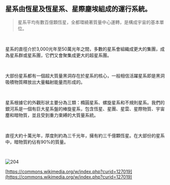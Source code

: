 ## 星系由恆星及恆星系、星際塵埃組成的運行系統。

> 星系平均有數百億顆恆星，全都環繞著質量中心運轉，是構成宇宙的基本單位。

<br />

星系的直徑介於3,000光年至50萬光年之間，多數的星系會組織成更大的集團，成為星系群或星系團，它們又會聚集成更大的超星系團。

<br />

大部份星系都有一個超大質量黑洞存在於星系的核心，一般相信活躍星系即是黑洞吸積物質釋放出大量輻射能量而形成的。

<br />

星系根據它的外觀形狀主要分為三類：橢圓星系、螺旋星系和不規則星系。我們的銀河系是一個有巨大星系盤的棒旋星系，包含恆星、星團、星雲、星際物質、宇宙塵和暗物質，並且受到重力束縛的大質量系統。

<br />

直徑大約十萬光年，厚度則約為三千光年，擁有約三千億顆恆星。在大部份的星系中，暗物質約佔有90%的質量。

<br />

![204](https://i.imgur.com/h51M8ug.png)

[https://commons.wikimedia.org/w/index.php?curid=127019](https://commons.wikimedia.org/w/index.php?curid=127019)